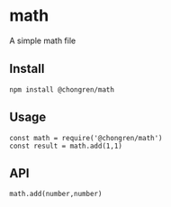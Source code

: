 # math

A simple math file

## Install

```
npm install @chongren/math

```

## Usage

```
const math = require('@chongren/math')
const result = math.add(1,1)

```

## API

`math.add(number,number)`